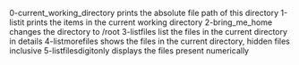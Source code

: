0-current_working_directory prints the absolute file path of this directory
1-listit prints the items in the current working directory
2-bring_me_home changes the directory to /root
3-listfiles list the files in the current directory in details
4-listmorefiles shows the files in the current directory, hidden files inclusive
5-listfilesdigitonly displays the files present numerically
